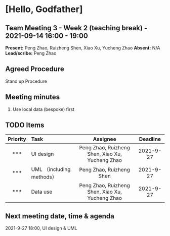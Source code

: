 # [Hello, Godfather]

## Team Meeting 3 - Week 2 (teaching break) - 2021-09-14 16:00 - 19:00
**Present:** Peng Zhao, Ruizheng Shen, Xiao Xu, Yucheng Zhao
**Absent:** N/A
<br>
**Lead/scribe:** Peng Zhao

## Agreed Procedure
Stand up Procedure
<br>

## Meeting minutes
1. Use local data (bespoke) first

## TODO Items
| Priority | Task | Assignee | Deadline |
|:---:| :--- | :---: |:---:|
| *** | UI design | Peng Zhao, Ruizheng Shen, Xiao Xu, Yucheng Zhao | 2021-9-27
| *** | UML （including methods） | Peng Zhao, Ruizheng Shen | 2021-9-27
| *** | Data use | Peng Zhao, Ruizheng Shen, Xiao Xu, Yucheng Zhao | 2021-9-27

## Next meeting date, time & agenda
2021-9-27 18:00, UI design & UML